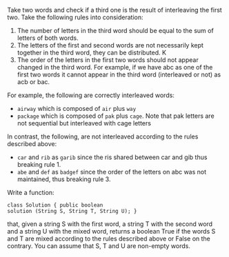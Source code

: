 Take two words and check if a third one is the result of interleaving the first two. Take the following rules into consideration:
1. The number of letters in the third word should be equal to the sum of letters of both words.
2. The letters of the first and second words are not necessarily kept together in the third word, they can be distributed.
   K
3. The order of the letters in the first two words should not appear changed in the third word. For example, if we have abc as one of the first two words it cannot appear in the third word (interleaved or not) as acb or bac.
   
For example, the following are correctly interleaved words:
- `airway` which is composed of `air` plus `way`
- `package` which is composed of `pak` plus `cage`. Note that pak letters are not sequential but interleaved with cage letters

In contrast, the following, are not interleaved according to the rules described above:
- `car` and `rib` as `garib` since the ris shared between car and gib thus breaking rule 1.
- `abe` and `def` as `badgef` since the order of the letters on abc was not maintained, thus breaking rule 3.

Write a function:
```
class Solution { public boolean
solution (String S, String T, String U); }
```

that, given a string S with the first word, a string T with the second word and a string U with the mixed word, returns a boolean True if the words S and T are mixed according to the rules described above or False on the contrary.
You can assume that S, T and U are non-empty words.